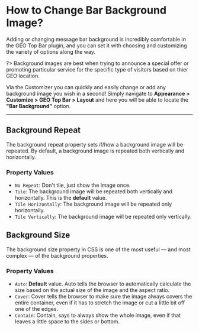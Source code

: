
# How to Change Bar Background Image?

Adding or changing message bar background is incredibly comfortable in the GEO Top Bar plugin, and you can set it with choosing and customizing the variety of options along the way.

?> Background images are best when trying to announce a special offer or promoting particular service for the specific type of visitors based on thier GEO location.

Via the Customizer you can quickly and easily change or add any background image you wish in a second! 
Simply navigate to **Appearance > Customize > GEO Top Bar > Layout** and here you will be able to locate the **"Bar Background"** option.

<hr/>

## Background Repeat

The background repeat property sets if/how a background image will be repeated.
By default, a background image is repeated both vertically and horizontally.

### Property Values

* ```No Repeat```: Don't tile, just show the image once.
* ```Tile```: The background image will be repeated both vertically and horizontally. This is the **default** value.
* ```Tile Horizontally```: The background image will be repeated only horizontally.
* ```Tile Vertically```: The background image will be repeated only vertically.

## Background Size

The background size property in CSS is one of the most useful — and most complex — of the background properties.

### Property Values

* ```Auto```: **Default** value. Auto tells the browser to automatically calculate the size based on the actual size of the image and the aspect ratio.
* ```Cover```: Cover tells the browser to make sure the image always covers the entire container, even if it has to stretch the image or cut a little bit off one of the edges.
* ```Contain```: Contain, says to always show the whole image, even if that leaves a little space to the sides or bottom.
